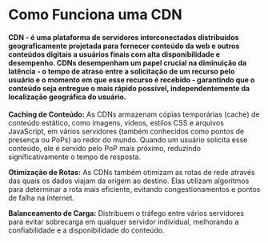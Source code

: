 # Como Funciona uma CDN

 #### CDN - é uma plataforma de servidores interconectados distribuídos geograficamente projetada para fornecer conteúdo da web e outros conteúdos digitais a usuários finais com alta disponibilidade e desempenho. CDNs desempenham um papel crucial na diminuição da latência - o tempo de atraso entre a solicitação de um recurso pelo usuário e o momento em que esse recurso é recebido - garantindo que o conteúdo seja entregue o mais rápido possível, independentemente da localização geográfica do usuário.

**Caching de Conteúdo:** As CDNs armazenam cópias temporárias (cache) de conteúdo estático, como imagens, vídeos, estilos CSS e arquivos JavaScript, em vários servidores (também conhecidos como pontos de presença ou PoPs) ao redor do mundo. Quando um usuário solicita esse conteúdo, ele é servido pelo PoP mais próximo, reduzindo significativamente o tempo de resposta.

**Otimização de Rotas:** As CDNs também otimizam as rotas de rede através das quais os dados viajam da origem ao destino. Elas utilizam algoritmos para determinar a rota mais eficiente, evitando congestionamentos e pontos de falha na internet.

**Balanceamento de Carga:** Distribuem o tráfego entre vários servidores para evitar sobrecarga em qualquer servidor individual, melhorando a confiabilidade e a disponibilidade do conteúdo.